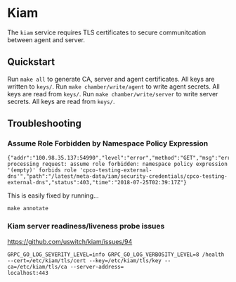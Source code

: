# Kiam

The `kiam` service requires TLS certificates to secure communitcation between agent and server.

## Quickstart

Run `make all` to generate CA, server and agent certificates. All keys are written to `keys/`.
Run `make chamber/write/agent` to write agent secrets. All keys are read from `keys/`.
Run `make chamber/write/server` to write server secrets. All keys are read from `keys/`.

## Troubleshooting


### Assume Role Forbidden by Namespace Policy Expression

```
{"addr":"100.98.35.137:54990","level":"error","method":"GET","msg":"error processing request: assume role forbidden: namespace policy expression '(empty)' forbids role 'cpco-testing-external-dns'","path":"/latest/meta-data/iam/security-credentials/cpco-testing-external-dns","status":403,"time":"2018-07-25T02:39:17Z"}
```

This is easily fixed by running...
```
make annotate
```


### Kiam server readiness/liveness probe issues 

<https://github.com/uswitch/kiam/issues/94> 

```
GRPC_GO_LOG_SEVERITY_LEVEL=info GRPC_GO_LOG_VERBOSITY_LEVEL=8 /health --cert=/etc/kiam/tls/cert --key=/etc/kiam/tls/key --ca=/etc/kiam/tls/ca --server-address=
localhost:443
```

